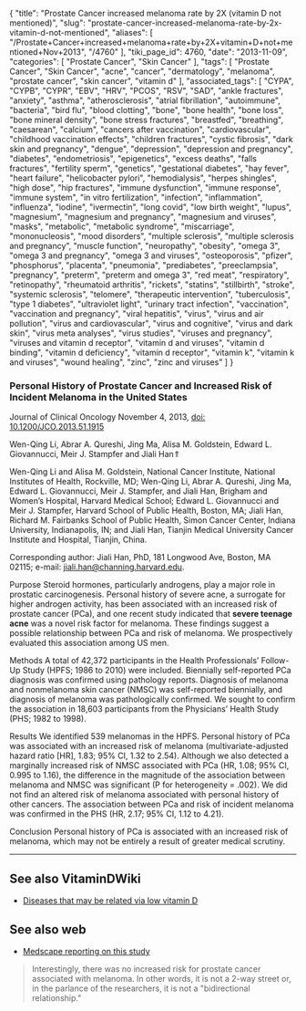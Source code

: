 {
    "title": "Prostate Cancer increased melanoma rate by 2X (vitamin D not mentioned)",
    "slug": "prostate-cancer-increased-melanoma-rate-by-2x-vitamin-d-not-mentioned",
    "aliases": [
        "/Prostate+Cancer+increased+melanoma+rate+by+2X+vitamin+D+not+mentioned+Nov+2013",
        "/4760"
    ],
    "tiki_page_id": 4760,
    "date": "2013-11-09",
    "categories": [
        "Prostate Cancer",
        "Skin Cancer"
    ],
    "tags": [
        "Prostate Cancer",
        "Skin Cancer",
        "acne",
        "cancer",
        "dermatology",
        "melanoma",
        "prostate cancer",
        "skin cancer",
        "vitamin d"
    ],
    "associated_tags": [
        "CYPA",
        "CYPB",
        "CYPR",
        "EBV",
        "HRV",
        "PCOS",
        "RSV",
        "SAD",
        "ankle fractures",
        "anxiety",
        "asthma",
        "atherosclerosis",
        "atrial fibrillation",
        "autoimmune",
        "bacteria",
        "bird flu",
        "blood clotting",
        "bone",
        "bone health",
        "bone loss",
        "bone mineral density",
        "bone stress fractures",
        "breastfed",
        "breathing",
        "caesarean",
        "calcium",
        "cancers after vaccination",
        "cardiovascular",
        "childhood vaccination effects",
        "children fractures",
        "cystic fibrosis",
        "dark skin and pregnancy",
        "dengue",
        "depression",
        "depression and pregnancy",
        "diabetes",
        "endometriosis",
        "epigenetics",
        "excess deaths",
        "falls fractures",
        "fertility sperm",
        "genetics",
        "gestational diabetes",
        "hay fever",
        "heart failure",
        "helicobacter pylori",
        "hemodialysis",
        "herpes shingles",
        "high dose",
        "hip fractures",
        "immune dysfunction",
        "immune response",
        "immune system",
        "in vitro fertilization",
        "infection",
        "inflammation",
        "influenza",
        "iodine",
        "ivermectin",
        "long covid",
        "low birth weight",
        "lupus",
        "magnesium",
        "magnesium and pregnancy",
        "magnesium and viruses",
        "masks",
        "metabolic",
        "metabolic syndrome",
        "miscarriage",
        "mononucleosis",
        "mood disorders",
        "multiple sclerosis",
        "multiple sclerosis and pregnancy",
        "muscle function",
        "neuropathy",
        "obesity",
        "omega 3",
        "omega 3 and pregnancy",
        "omega 3 and viruses",
        "osteoporosis",
        "pfizer",
        "phosphorus",
        "placenta",
        "pneumonia",
        "prediabetes",
        "preeclampsia",
        "pregnancy",
        "preterm",
        "preterm and omega 3",
        "red meat",
        "respiratory",
        "retinopathy",
        "rheumatoid arthritis",
        "rickets",
        "statins",
        "stillbirth",
        "stroke",
        "systemic sclerosis",
        "telomere",
        "therapeutic intervention",
        "tuberculosis",
        "type 1 diabetes",
        "ultraviolet light",
        "urinary tract infection",
        "vaccination",
        "vaccination and pregnancy",
        "viral hepatitis",
        "virus",
        "virus and air pollution",
        "virus and cardiovascular",
        "virus and cognitive",
        "virus and dark skin",
        "virus meta analyses",
        "virus studies",
        "viruses and pregnancy",
        "viruses and vitamin d receptor",
        "vitamin d and viruses",
        "vitamin d binding",
        "vitamin d deficiency",
        "vitamin d receptor",
        "vitamin k",
        "vitamin k and viruses",
        "wound healing",
        "zinc",
        "zinc and viruses"
    ]
}


### Personal History of Prostate Cancer and Increased Risk of Incident Melanoma in the United States

Journal of Clinical Oncology November 4, 2013, [doi: 10.1200/JCO.2013.51.1915](https://doi.org/10.1200/JCO.2013.51.1915)

Wen-Qing Li,     Abrar A. Qureshi,     Jing Ma,     Alisa M. Goldstein,     Edward L. Giovannucci,     Meir J. Stampfer and     Jiali Han⇑

Wen-Qing Li and Alisa M. Goldstein, National Cancer Institute, National Institutes of Health, Rockville, MD; Wen-Qing Li, Abrar A. Qureshi, Jing Ma, Edward L. Giovannucci, Meir J. Stampfer, and Jiali Han, Brigham and Women’s Hospital, Harvard Medical School; Edward L. Giovannucci and Meir J. Stampfer, Harvard School of Public Health, Boston, MA; Jiali Han, Richard M. Fairbanks School of Public Health, Simon Cancer Center, Indiana University, Indianapolis, IN; and Jiali Han, Tianjin Medical University Cancer Institute and Hospital, Tianjin, China.

Corresponding author: Jiali Han, PhD, 181 Longwood Ave, Boston, MA 02115; e-mail: jiali.han@channing.harvard.edu.

Purpose Steroid hormones, particularly androgens, play a major role in prostatic carcinogenesis. Personal history of severe acne, a surrogate for higher androgen activity, has been associated with an increased risk of prostate cancer (PCa), and one recent study indicated that  **severe teenage acne**  was a novel risk factor for melanoma. These findings suggest a possible relationship between PCa and risk of melanoma. We prospectively evaluated this association among US men.

Methods A total of 42,372 participants in the Health Professionals’ Follow-Up Study (HPFS; 1986 to 2010) were included. Biennially self-reported PCa diagnosis was confirmed using pathology reports. Diagnosis of melanoma and nonmelanoma skin cancer (NMSC) was self-reported biennially, and diagnosis of melanoma was pathologically confirmed. We sought to confirm the association in 18,603 participants from the Physicians’ Health Study (PHS; 1982 to 1998).

Results We identified 539 melanomas in the HPFS. Personal history of PCa was associated with an increased risk of melanoma (multivariate-adjusted hazard ratio <span>[HR]</span>, 1.83; 95% CI, 1.32 to 2.54). Although we also detected a marginally increased risk of NMSC associated with PCa (HR, 1.08; 95% CI, 0.995 to 1.16), the difference in the magnitude of the association between melanoma and NMSC was significant (P for heterogeneity = .002). We did not find an altered risk of melanoma associated with personal history of other cancers. The association between PCa and risk of incident melanoma was confirmed in the PHS (HR, 2.17; 95% CI, 1.12 to 4.21).

Conclusion Personal history of PCa is associated with an increased risk of melanoma, which may not be entirely a result of greater medical scrutiny.

---

## See also VitaminDWiki

* [Diseases that may be related via low vitamin D](/tags/diseases-that-may-be-related-via-low-vitamin-d.html)

## See also web

* [Medscape reporting on this study](http://www.medscape.com/viewarticle/813922)

> Interestingly, there was no increased risk for prostate cancer associated with melanoma. In other words, it is not a 2-way street or, in the parlance of the researchers, it is not a "bidirectional relationship."